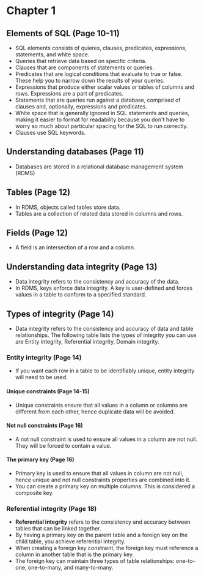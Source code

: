 # Chapter 1

## Elements of SQL (Page 10-11)
* SQL elements consists of quieres, clauses, predicates, expressions, statements, and white space.
* Queries that retrieve data based on specific criteria.
* Clauses that are components of statements or queries.
* Predicates that are logical conditions that evaluate to true or false. These help you to narrow down the results of your queries.
* Expressions that produce either scalar values or tables of columns and rows. Expressions are a part of predicates.
* Statements that are queries run against a database, comprised of clauses and, optionally, expressions and predicates.
* White space that is generally ignored in SQL statements and queries, making it easier to format for readability because you don't have to worry so much about particular spacing for the SQL to run correctly.
* Clauses use SQL keywords.

## Understanding databases (Page 11)
* Databases are stored in a relational database management system (RDMS)

## Tables (Page 12)
* In RDMS, objects called tables store data.
* Tables are a collection of related data stored in columns and rows.

## Fields (Page 12)
* A field is an intersection of a row and a column.

## Understanding data integrity (Page 13)
* Data integrity refers to the consistency and accuracy of the data.
* In RDMS, keys enforce data integrity. A key is user-defined and forces values in a table to conform to a specified standard.

## Types of integrity (Page 14)
* Data integrity refers to the consistency and accuracy of data and table relationships. 
The following table lists the types of integrity you can use are Entity integrity, Referential integrity, Domain integrity.

### Entity integrity (Page 14)
* If you want each row in a table to be identifiably unique, entity integrity will need to be used.

#### Unique constraints (Page 14-15)
* Unique constraints ensure that all values in a column or columns are different from each other, hence duplicate data will be avoided.

#### Not null constraints (Page 16)
* A not null constraint is used to ensure all values in a column are not null.
They will be forced to contain a value.

#### The primary key (Page 16)
* Primary key is used to ensure that all values in column are not null, hence unique and not null
constraints properties are combined into it.
* You can create a primary key on multiple columns. This is considered a composite key.

### Referential integrity (Page 18)
* <strong>Referential integrity</strong> refers to the consistency and accuracy between tables that can be
  linked together.
* By having a primary key on the parent table and a foreign key on the child
  table, you achieve referential integrity.
* When creating a foreign key constraint, the foreign key must reference a column in another
  table that is the primary key.
* The foreign key can maintain three types of table relationships: one-to-one, one-to-many, and many-to-many.